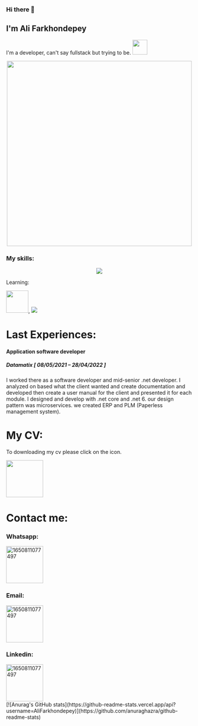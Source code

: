 ### Hi there 👋
<h2>I'm Ali Farkhondepey</h2>
<div>

I'm a developer, can't say fullstack but trying to be. <img src="https://media1.giphy.com/media/omikmLTcKQsjkWhF92/giphy.gif?cid=ecf05e47fll7h45gt0revl9mz2yxknepbco3apy212u8fmpl&rid=giphy.gif&ct=s" width="40"/>
  </div>
<div id="header" align="center">
  <a href="https://www.linkedin.com/in/ali-farkhondepey-b29288109/">
  <img src="https://www.aalpha.net/wp-content/uploads/2020/12/full-stack-development.gif" width="500"/>
    </a>
</div>

<div>
  <h3>My skills:</h3>
<p align="center">
    <img src="https://skillicons.dev/icons?i=html,js,jquery,bootstrap,css,react,angular,cs,cpp,dotnet,git,github,gitlab,redis,kubernetes,docker,visualstudio,vscode" />
</p>
  <p>Learning:</p>
  <p><img src="https://cdn.worldvectorlogo.com/logos/blazor.svg" width="60" />,    <img src="https://skillicons.dev/icons?i=angular" />
</p>

</div>

<div>
  <h1>Last Experiences:</h1>
  <div>
    <h4>
      Application software developer 
    </h4>
    <h5>
    Datamatix [ 08/05/2021 – 28/04/2022 ] 
    </h5>
    <p>
      I worked there as a software developer and mid-senior .net developer.
I analyzed on based what the client wanted and create documentation and developed then create a user manual
for the client and presented it for each module.
I designed and develop with .net core and .net 6.
our design pattern was microservices.
we created ERP and PLM (Paperless management system).
    </p>
  </div>
</div>

<h1>My CV:</h1>
<div>
  <p>To downloading my cv please click on the icon.</p>
  <a href="https://europa.eu/europass/eportfolio/screen/share/6cf8c662-db53-4005-8711-d86fd9a8c871?lang=en">
<img src="https://media1.giphy.com/media/JJvj6wwTtmQcce6Pdw/giphy.gif?cid=ecf05e47q73uvx64a14vjqn4ywjqnvyio5u710an4jb3gcsl&rid=giphy.gif&ct=s" width="100" />
    </a>
</div>
<div>
  <h1>Contact me:</h1>
  
  <h3>Whatsapp:</h3>
  <p>
<img src="https://i.ibb.co/0Qn85VS/1650811077497.jpg" alt="1650811077497" border="0" width="100"> 
  </p>
  
   <h3>Email:</h3>
  <a href="mailto:Farkhondepeyali@gmail.com">
<img src="https://upload.wikimedia.org/wikipedia/commons/thumb/8/8c/Gmail_Icon_%282013-2020%29.svg/1280px-Gmail_Icon_%282013-2020%29.svg.png" alt="1650811077497" border="0" width="100"> 
  </a>
    <h3>Linkedin:</h3>
  <a href="https://www.linkedin.com/in/ali-farkhondepey-b29288109/">
<img src="https://cdn-icons-png.flaticon.com/512/174/174857.png" alt="1650811077497" border="0" width="100"> 
  </a>
</div>
[![Anurag's GitHub stats](https://github-readme-stats.vercel.app/api?username=AliFarkhondepey)](https://github.com/anuraghazra/github-readme-stats)


